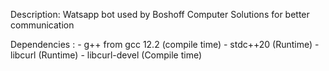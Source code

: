 Description:
Watsapp bot used by Boshoff Computer Solutions for better communication

Dependencies :
    - g++ from gcc 12.2 (compile time)
    - stdc++20 (Runtime)
    - libcurl (Runtime)
    - libcurl-devel (Compile time)
